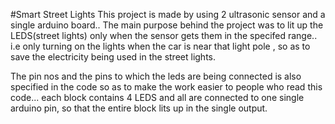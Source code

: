#Smart Street Lights 
This project is made by using 2 ultrasonic sensor and a single arduino board..
The main purpose behind the project was to lit up the LEDS(street lights) only when the sensor gets them in the specifed range..
i.e only turning on the lights when the car is near that light pole , so as to save the electricity being used in the street lights.

The pin nos and the pins to which the leds are being connected is also specified in the code so as to make the work easier to people who read this code...
each block contains 4 LEDS and all are connected to one single arduino pin, so that the entire block lits up in the single output.

